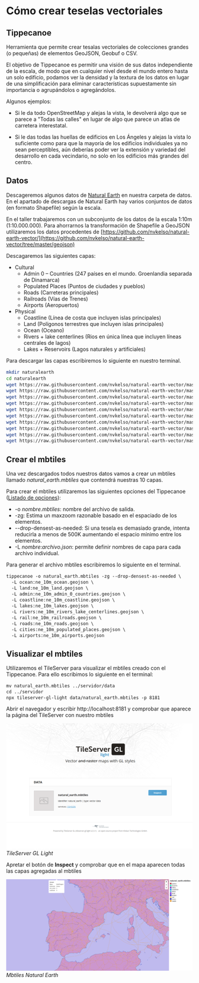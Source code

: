 # Cómo crear teselas vectoriales

## Tippecanoe

Herramienta que permite crear tesalas vectoriales de colecciones grandes (o pequeñas) de elementos GeoJSON, Geobuf o CSV.

El objetivo de Tippecanoe es permitir una visión de sus datos independiente de la escala, de modo que en cualquier nivel desde el mundo entero hasta un solo edificio, podamos ver la densidad y la textura de los datos en lugar de una simplificación para eliminar características supuestamente sin importancia o agrupándolos o agregándolos.

Algunos ejemplos:

- Si le da todo OpenStreetMap y alejas la vista, le devolverá algo que se parece a "Todas las calles" en lugar de algo que parece un atlas de carretera interestatal.

- Si le das todas las huellas de edificios en Los Ángeles y alejas la vista lo suficiente como para que la mayoría de los edificios individuales ya no sean perceptibles, aún deberías poder ver la extensión y variedad del desarrollo en cada vecindario, no solo en los edificios más grandes del centro.


## Datos 

Descageremos algunos datos de [Natural Earth](http://www.naturalearthdata.com/) en nuestra carpeta de datos. En el apartado de descargas de Natural Earth hay varios conjuntos de datos (en formato Shapefile) según la escala. 

En el taller trabajaremos con un subconjunto de los datos de la escala 1:10m (1:10.000.000). Para ahorrarnos la transformación de Shapefile a GeoJSON utilizaremos los datos procedentes de [https://github.com/nvkelso/natural-earth-vector/](https://github.com/nvkelso/natural-earth-vector/tree/master/geojson)

Descagaremos las siguientes capas:

* Cultural
    * Admin 0 – Countries (247 países en el mundo. Groenlandia separada de Dinamarca)
    * Populated Places (Puntos de ciudades y pueblos)
    * Roads (Carreteras principales)
    * Railroads (Vías de Trenes)
    * Airports (Aeropuertos)
* Physical
    * Coastline (Línea de costa que incluyen islas principales)
    * Land (Polígonos terrestres que incluyen islas principales)
    * Ocean (Oceano)
    * Rivers + lake centerlines (Rios en única línea que incluyen líneas centrales de lagos)
    * Lakes + Reservoirs (Lagos naturales y artificiales)

Para descargar las capas escribiremos lo siguiente en nuestro terminal.

```bash
mkdir naturalearth
cd naturalearth
wget https://raw.githubusercontent.com/nvkelso/natural-earth-vector/master/geojson/ne_10m_admin_0_countries.geojson
wget https://raw.githubusercontent.com/nvkelso/natural-earth-vector/master/geojson/ne_10m_populated_places.geojson
wget https://raw.githubusercontent.com/nvkelso/natural-earth-vector/master/geojson/ne_10m_roads.geojson
wget https://raw.githubusercontent.com/nvkelso/natural-earth-vector/master/geojson/ne_10m_railroads.geojson
wget https://raw.githubusercontent.com/nvkelso/natural-earth-vector/master/geojson/ne_10m_airports.geojson
wget https://raw.githubusercontent.com/nvkelso/natural-earth-vector/master/geojson/ne_10m_coastline.geojson
wget https://raw.githubusercontent.com/nvkelso/natural-earth-vector/master/geojson/ne_10m_land.geojson
wget https://raw.githubusercontent.com/nvkelso/natural-earth-vector/master/geojson/ne_10m_ocean.geojson
wget https://raw.githubusercontent.com/nvkelso/natural-earth-vector/master/geojson/ne_10m_rivers_lake_centerlines.geojson
wget https://raw.githubusercontent.com/nvkelso/natural-earth-vector/master/geojson/ne_10m_lakes.geojson
```

## Crear el mbtiles

Una vez descargados todos nuestros datos vamos a crear un mbtiles llamado *natural_earth.mbtiles* que contendrá nuestras 10 capas. 

Para crear el mbtiles utilizaremos las siguientes opciones del Tippecanoe ([Listado de opciones](https://github.com/mapbox/tippecanoe#options)):

* -o *nombre.mbtiles*: nombre del archivo de salida.
* -zg: Estima un maxzoom razonable basado en el espaciado de los elementos.
* --drop-densest-as-needed: Si una tesela es demasiado grande, intenta reducirla a menos de 500K aumentando el espacio mínimo entre los elementos.
* -L *nombre*:*archivo.json*: permite definir nombres de capa para cada archivo individual.  

Para generar el archivo mbtiles escribiremos lo siguiente en el terminal.

```
tippecanoe -o natural_earth.mbtiles -zg --drop-densest-as-needed \
  -L ocean:ne_10m_ocean.geojson \
  -L land:ne_10m_land.geojson \
  -L admin:ne_10m_admin_0_countries.geojson \
  -L coastline:ne_10m_coastline.geojson \
  -L lakes:ne_10m_lakes.geojson \
  -L rivers:ne_10m_rivers_lake_centerlines.geojson \
  -L rail:ne_10m_railroads.geojson \
  -L roads:ne_10m_roads.geojson \
  -L cities:ne_10m_populated_places.geojson \
  -L airports:ne_10m_airports.geojson
```

## Visualizar el mbtiles

Utilizaremos el TileServer para visualizar el mbtiles creado con el Tippecanoe. Para ello escribimos lo siguiente en el terminal:

```
mv natural_earth.mbtiles ../servidor/data
cd ../servidor
npx tileserver-gl-light data/natural_earth.mbtiles -p 8181
``` 

Abrir el navegador y escribir http://localhost:8181 y comprobar que aparece la página del TileServer con nuestro mbtiles

![TileServer GL Light](img/mbtiles_tippecanoe.png)
*TileServer GL Light*

Apretar el botón de **Inspect** y comprobar que en el mapa aparecen todas las capas agregadas al mbtiles

![Mbtiles Natural Earth](img/natural_earth_mbtiles.png)
*Mbtiles Natural Earth*
